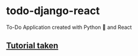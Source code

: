 # todo-django-react
To-Do Application created with Python :snake: and React

## [Tutorial taken](https://scotch.io/tutorials/build-a-to-do-application-using-django-and-react)
